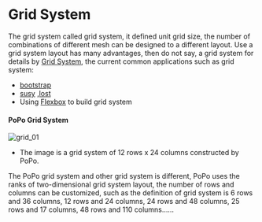 # Grid System

[1]: https://en.wikipedia.org/wiki/Grid_(graphic_design)

The grid system called grid system, it defined unit grid size, the number of combinations of different mesh can be designed to a different layout. Use a grid system layout has many advantages, then do not say, a grid system for details by [Grid System][1], the current common applications such as grid system:

- [bootstrap](https://github.com/twbs/bootstrap)
- [susy](https://github.com/oddbird/susy/) ,[lost](https://github.com/peterramsing/lost)
- Using [Flexbox](https://developer.mozilla.org/en-US/docs/Learn/CSS/CSS_layout/Flexbox) to build grid system 

#### PoPo Grid System

![grid_01](_images/grid_01.png)
- The image is a grid system of 12 rows x 24 columns constructed by PoPo.

The PoPo grid system and other grid system is different, PoPo uses the ranks of two-dimensional grid system layout, the number of rows and columns can be customized, such as the definition of grid system is 6 rows and 36 columns, 12 rows and 24 columns, 24 rows and 48 columns, 25 rows and 17 columns, 48 rows and 110 columns……